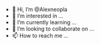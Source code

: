 - 👋 Hi, I’m @Alexneopla
- 👀 I’m interested in ...
- 🌱 I’m currently learning ...
- 💞️ I’m looking to collaborate on ...
- 📫 How to reach me ...

<!---
Alexneopla/Alexneopla is a ✨ special ✨ repository because its `README.md` (this file) appears on your GitHub profile.
You can click the Preview link to take a look at your changes.
--->

